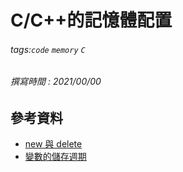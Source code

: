 # C/C++的記憶體配置
###### tags:`code` `memory` `C`
###### 撰寫時間 : 2021/00/00



## 參考資料
- [new 與 delete](https://openhome.cc/Gossip/CppGossip/newDelete.html)
- [變數的儲存週期](https://www.ptt.cc/bbs/b97902HW/M.1226692638.A.F2B.html)